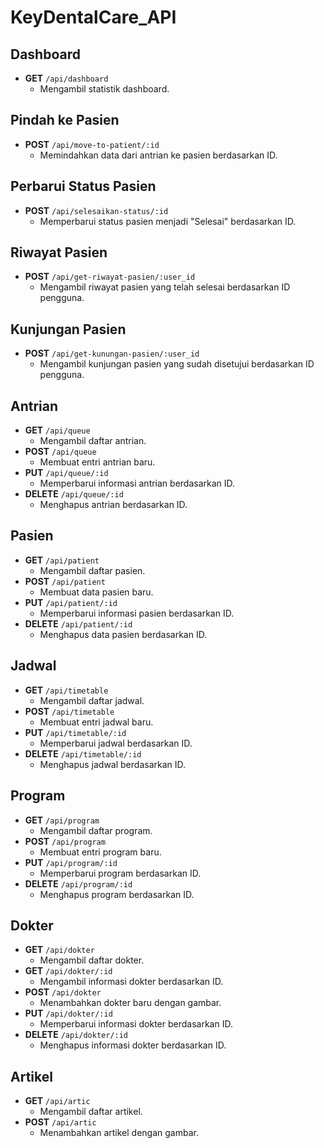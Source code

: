 # KeyDentalCare_API

## Dashboard

- **GET** `/api/dashboard`
  - Mengambil statistik dashboard.

## Pindah ke Pasien

- **POST** `/api/move-to-patient/:id`
  - Memindahkan data dari antrian ke pasien berdasarkan ID.

## Perbarui Status Pasien

- **POST** `/api/selesaikan-status/:id`
  - Memperbarui status pasien menjadi "Selesai" berdasarkan ID.

## Riwayat Pasien

- **POST** `/api/get-riwayat-pasien/:user_id`
  - Mengambil riwayat pasien yang telah selesai berdasarkan ID pengguna.

## Kunjungan Pasien

- **POST** `/api/get-kunungan-pasien/:user_id`
  - Mengambil kunjungan pasien yang sudah disetujui berdasarkan ID pengguna.

## Antrian

- **GET** `/api/queue`
  - Mengambil daftar antrian.
- **POST** `/api/queue`
  - Membuat entri antrian baru.
- **PUT** `/api/queue/:id`
  - Memperbarui informasi antrian berdasarkan ID.
- **DELETE** `/api/queue/:id`
  - Menghapus antrian berdasarkan ID.

## Pasien

- **GET** `/api/patient`
  - Mengambil daftar pasien.
- **POST** `/api/patient`
  - Membuat data pasien baru.
- **PUT** `/api/patient/:id`
  - Memperbarui informasi pasien berdasarkan ID.
- **DELETE** `/api/patient/:id`
  - Menghapus data pasien berdasarkan ID.

## Jadwal

- **GET** `/api/timetable`
  - Mengambil daftar jadwal.
- **POST** `/api/timetable`
  - Membuat entri jadwal baru.
- **PUT** `/api/timetable/:id`
  - Memperbarui jadwal berdasarkan ID.
- **DELETE** `/api/timetable/:id`
  - Menghapus jadwal berdasarkan ID.

## Program

- **GET** `/api/program`
  - Mengambil daftar program.
- **POST** `/api/program`
  - Membuat entri program baru.
- **PUT** `/api/program/:id`
  - Memperbarui program berdasarkan ID.
- **DELETE** `/api/program/:id`
  - Menghapus program berdasarkan ID.

## Dokter

- **GET** `/api/dokter`
  - Mengambil daftar dokter.
- **GET** `/api/dokter/:id`
  - Mengambil informasi dokter berdasarkan ID.
- **POST** `/api/dokter`
  - Menambahkan dokter baru dengan gambar.
- **PUT** `/api/dokter/:id`
  - Memperbarui informasi dokter berdasarkan ID.
- **DELETE** `/api/dokter/:id`
  - Menghapus informasi dokter berdasarkan ID.

## Artikel

- **GET** `/api/artic`
  - Mengambil daftar artikel.
- **POST** `/api/artic`
  - Menambahkan artikel dengan gambar.
